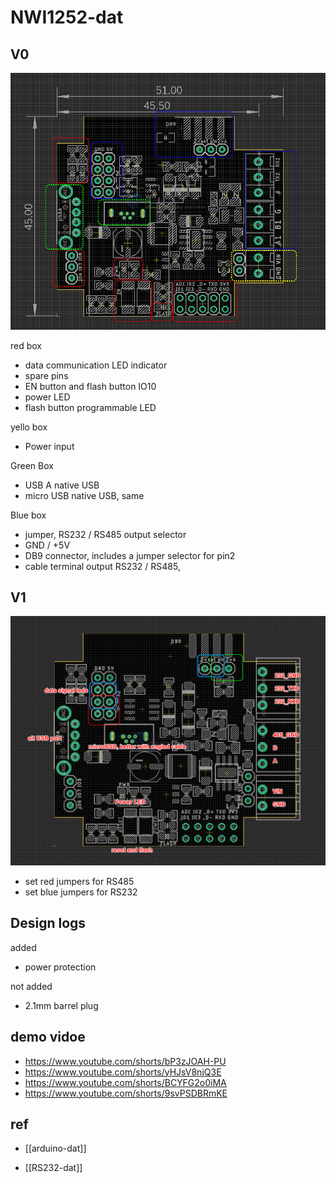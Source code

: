 
# NWI1252-dat

## V0

![](2024-08-29-01-37-01.png)



red box 
- data communication LED indicator 
- spare pins 
- EN button and flash button IO10
- power LED
- flash button programmable LED

yello box
- Power input 

Green Box 
- USB A native USB
- micro USB native USB, same

Blue box 
- jumper, RS232 / RS485 output selector 
- GND / +5V 
- DB9 connector, includes a jumper selector for pin2 
- cable terminal output RS232 / RS485, 

## V1 

![](2024-09-26-22-14-43.png)

- set red jumpers for RS485
- set blue jumpers for RS232


## Design logs 

added
- power protection

not added 
- 2.1mm barrel plug


## demo vidoe 

- https://www.youtube.com/shorts/bP3zJOAH-PU
- https://www.youtube.com/shorts/yHJsV8njQ3E
- https://www.youtube.com/shorts/BCYFG2o0iMA
- https://www.youtube.com/shorts/9svPSDBRmKE



## ref 

- [[arduino-dat]]

- [[RS232-dat]]


